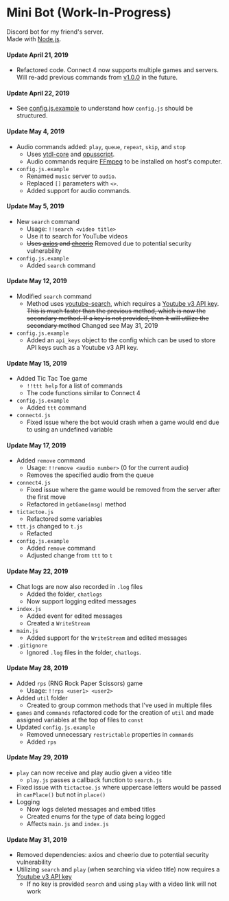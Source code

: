 # Mini Bot (Work-In-Progress)  
Discord bot for my friend's server.  
Made with [Node.js](https://nodejs.org/en/).  

#### Update April 21, 2019
- Refactored code. Connect 4 now supports multiple games and servers. Will re-add previous commands from [v1.0.0](https://github.com/MiniDomo/Mini-Bot/tree/1.0.0) in the future.  

#### Update April 22, 2019 
- See [config.js.example](https://github.com/MiniDomo/Mini-Bot/blob/master/config.js.example) to understand how `config.js` should be structured.  

#### Update May 4, 2019 
- Audio commands added: `play`, `queue`, `repeat`, `skip`, and `stop`
  - Uses [ytdl-core](https://www.npmjs.com/package/ytdl-core) and [opusscript](https://www.npmjs.com/package/opusscript).
  - Audio commands require [FFmpeg](https://ffmpeg.org/) to be installed on host's computer.
- `config.js.example`
  - Renamed `music` server to `audio`.
  - Replaced `[]` parameters with `<>`.
  - Added support for audio commands.

#### Update May 5, 2019
- New `search` command
  - Usage: `!!search <video title>`
  - Use it to search for YouTube videos
  - ~~Uses [axios](https://www.npmjs.com/package/axios) and [cheerio](https://www.npmjs.com/package/cheerio)~~ Removed due to potential security vulnerability
- `config.js.example`
  - Added `search` command

#### Update May 12, 2019
- Modified `search` command
  - Method uses [youtube-search](https://www.npmjs.com/package/youtube-search), which requires a [Youtube v3 API key](https://console.developers.google.com/apis/credentials). ~~This is much faster than the previous method, which is now the secondary method. If a key is not provided, then it will utilize the secondary method~~ Changed see May 31, 2019
- `config.js.example`
  - Added an `api_keys` object to the config which can be used to store API keys such as a Youtube v3 API key.

#### Update May 15, 2019
- Added Tic Tac Toe game
  - `!!ttt help` for a list of commands
  - The code functions similar to Connect 4
- `config.js.example`
  - Added `ttt` command
- `connect4.js`
  - Fixed issue where the bot would crash when a game would end due to using an undefined variable

#### Update May 17, 2019
- Added `remove` command
  - Usage: `!!remove <audio number>` (0 for the current audio)
  - Removes the specified audio from the queue
- `connect4.js`
  - Fixed issue where the game would be removed from the server after the first move
  - Refactored in `getGame(msg)` method
- `tictactoe.js`
  - Refactored some variables
- `ttt.js` changed to `t.js`
  - Refacted 
- `config.js.example`
  - Added `remove` command
  - Adjusted change from `ttt` to `t`

#### Update May 22, 2019
- Chat logs are now also recorded in `.log` files
  - Added the folder, `chatlogs`
  - Now support logging edited messages
- `index.js`
  - Added event for edited messages
  - Created a `WriteStream`
- `main.js`
  - Added support for the `WriteStream` and edited messages
- `.gitignore`
  - Ignored `.log` files in the folder, `chatlogs`.

#### Update May 28, 2019
- Added `rps` (RNG Rock Paper Scissors) game
  - Usage: `!!rps <user1> <user2>`
- Added `util` folder
  - Created to group common methods that I've used in multiple files
- `games` and `commands` refactored code for the creation of `util` and made assigned variables at the top of files to `const`
- Updated `config.js.example`
  - Removed unnecessary `restrictable` properties in `commands`
  - Added `rps`

#### Update May 29, 2019
- `play` can now receive and play audio given a video title
  - `play.js` passes a callback function to `search.js`
- Fixed issue with `tictactoe.js` where uppercase letters would be passed in `canPlace()` but not in `place()`
- Logging
  - Now logs deleted messages and embed titles
  - Created enums for the type of data being logged
  - Affects `main.js` and `index.js`

#### Update May 31, 2019
- Removed dependencies: axios and cheerio due to potential security vulnerability
- Utilizing `search` and `play` (when searching via video title) now requires a [Youtube v3 API key](https://console.developers.google.com/apis/credentials)
  - If no key is provided `search` and using `play` with a video link will not work